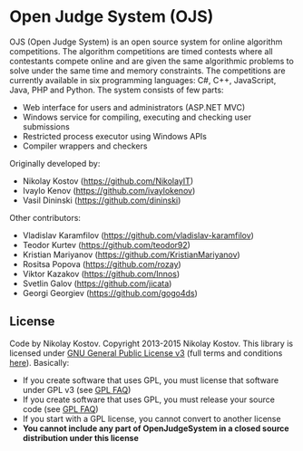 Open Judge System (OJS)
===========
OJS (Open Judge System) is an open source system for online algorithm competitions.
The algorithm competitions are timed contests where all contestants compete online and are given the same algorithmic problems to solve under the same time and memory constraints.
The competitions are currently available in six programming languages: C#, C++, JavaScript, Java, PHP and Python. 
The system consists of few parts:
* Web interface for users and administrators (ASP.NET MVC)
* Windows service for compiling, executing and checking user submissions
* Restricted process executor using Windows APIs
* Compiler wrappers and checkers

Originally developed by:
* Nikolay Kostov (https://github.com/NikolayIT)
* Ivaylo Kenov (https://github.com/ivaylokenov)
* Vasil Dininski (https://github.com/dininski)

Other contributors:
* Vladislav Karamfilov (https://github.com/vladislav-karamfilov)
* Teodor Kurtev (https://github.com/teodor92)
* Kristian Mariyanov (https://github.com/KristianMariyanov)
* Rositsa Popova (https://github.com/rozay)
* Viktor Kazakov (https://github.com/Innos)
* Svetlin Galov (https://github.com/jicata)
* Georgi Georgiev (https://github.com/gogo4ds)

## License

Code by Nikolay Kostov. Copyright 2013-2015 Nikolay Kostov.
This library is licensed under [GNU General Public License v3](https://tldrlegal.com/license/gnu-general-public-license-v3-(gpl-3)) (full terms and conditions [here](https://www.gnu.org/licenses/gpl.html)). Basically:

 - If you create software that uses GPL, you must license that software under GPL v3 (see [GPL FAQ](http://www.gnu.org/licenses/gpl-faq.html#IfLibraryIsGPL))
 - If you create software that uses GPL, you must release your source code (see [GPL FAQ](http://www.gnu.org/licenses/gpl-faq.html#IfLibraryIsGPL))
 - If you start with a GPL license, you cannot convert to another license
 - **You cannot include any part of OpenJudgeSystem in a closed source distribution under this license**
